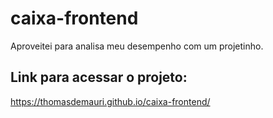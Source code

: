 # caixa-frontend

Aproveitei para analisa meu desempenho com um projetinho. 

## Link para acessar o projeto: 
https://thomasdemauri.github.io/caixa-frontend/ 
